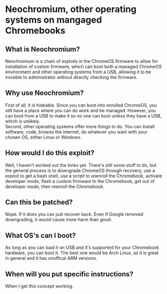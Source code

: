 # Neochromium, other operating systems on mangaged Chromebooks


## What is Neochromium?

Neochromium is a chain of exploits in the ChromeOS firmware to allow for installation of custom firmware, which can boot both a managed ChromeOS environment and other operating systems from a USB, allowing it to be invisible to administrator without directly checking the firmware.

## Why use Neochromium?

First of all, it is hideable. Since you can boot into enrolled ChromeOS, you still have a place where you can do work and be managed. However, you can boot from a USB to make it so no one can boot unless they have a USB, which is unlikely.  
Second, other operating systems offer more things to do. You can install software, code, browse the internet, do whatever you want with your chosen OS, either Linux or Windows.

## How would I do this exploit?

Well, I haven't worked out the kinks yet. There's still some stuff to do, but the general process is to downgrade ChromeOS through recovery, use a exploit to get a bash shell, use a script to unenroll the Chromebook, activate developer mode, flash a custom firmware to the Chromebook, get out of developer mode, then reenroll the Chromebook.

## Can this be patched?

Nope. If it does you can just recover back. Even if Google removed downgrading, it would cause more harm than good.

## What OS's can I boot?

As long as you can load it on USB and it's supported for your Chromebook hardware, you can boot it. The best one would be Arch Linux, as it is great in general and it has unoffical ARM versions.

## When will you put specific instructions?

When I get this concept working.
